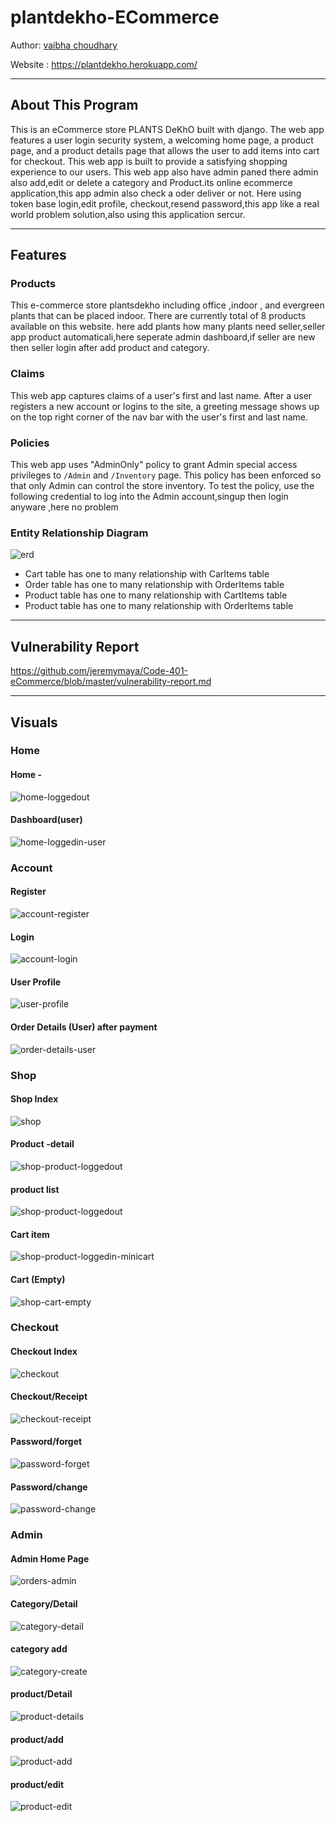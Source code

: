 # plantdekho-ECommerce


Author: [vaibha choudhary ](https://github.com/vaibhavdata)

Website : <https://plantdekho.herokuapp.com/>

---

## About This Program

This is an eCommerce store PLANTS DeKhO built with django. The web app features a user login security system, a welcoming home page, a product page, and a product details page that allows the user to add items into cart for checkout. This web app is built to provide a satisfying shopping experience to our users. This web app also have admin paned there admin also add,edit or delete a category and Product.its online ecommerce application,this app admin also check a oder deliver or not.
Here using token base login,edit profile, checkout,resend password,this app like a real world problem solution,also using this application sercur.

---

## Features

### Products

This e-commerce store  plantsdekho including office ,indoor , and evergreen plants that can be placed indoor. There are currently total of 8 products available on this website. here add plants how many plants need seller,seller app product automaticali,here seperate admin dashboard,if seller are new then seller login after add product and category.

### Claims

This web app captures claims of a user's first and last name. After a user registers a new account or logins to the site, a greeting message shows up on the top right corner of the nav bar with the user's first and last name.

### Policies

This web app uses "AdminOnly" policy to grant Admin special access privileges to `/Admin` and `/Inventory` page. This policy has been enforced so that only Admin can control the store inventory. To test the policy, use the following credential to log into the Admin account,singup then login anyware ,here no problem

    

### Entity Relationship Diagram

![erd](https://github.com/jeremymaya/Code-401-eCommerce/blob/master/dotnet_ECommerce/dotnet_ECommerce/wwwroot/captures/erd.png)

* Cart table has one to many relationship with CarItems table
* Order table has one to many relationship with OrderItems table
* Product table has one to many relationship with CartItems table
* Product table has one to many relationship with OrderItems table

---

## Vulnerability Report

https://github.com/jeremymaya/Code-401-eCommerce/blob/master/vulnerability-report.md

---

## Visuals

### Home

#### Home - 

![home-loggedout](https://github.com/vaibhavdata/plant-dekho/blob/master/screensort/home_some.png)

#### Dashboard(user)

![home-loggedin-user](https://github.com/vaibhavdata/plant-dekho/blob/master/screensort/dashboard.png)

### Account

#### Register

![account-register](https://github.com/vaibhavdata/plant-dekho/blob/master/screensort/singin.png)

#### Login

![account-login](https://github.com/vaibhavdata/plant-dekho/blob/master/screensort/sing.png)

#### User Profile

![user-profile](https://github.com/vaibhavdata/plant-dekho/blob/master/screensort/edit%20profile.png)



####  Order Details (User) after payment

![order-details-user](https://github.com/vaibhavdata/plant-dekho/blob/master/screensort/checkout.png)

### Shop

#### Shop Index

![shop](https://github.com/vaibhavdata/plant-dekho/blob/master/screensort/home_new.png)

#### Product -detail

![shop-product-loggedout](https://github.com/vaibhavdata/plant-dekho/blob/master/screensort/product_detail.png)
#### product list
![shop-product-loggedout](https://github.com/vaibhavdata/plant-dekho/blob/master/screensort/product_list.png)

#### Cart item

![shop-product-loggedin-minicart](https://github.com/vaibhavdata/plant-dekho/blob/master/screensort/cart_list.png)

#### Cart (Empty)

![shop-cart-empty](https://github.com/vaibhavdata/plant-dekho/blob/master/screensort/cart_empty.png)


### Checkout

#### Checkout Index

![checkout](https://github.com/vaibhavdata/plant-dekho/blob/master/screensort/checkname.png)

#### Checkout/Receipt

![checkout-receipt](https://github.com/vaibhavdata/plant-dekho/blob/master/screensort/checkout.png)
#### Password/forget 

![password-forget](https://github.com/vaibhavdata/plant-dekho/blob/master/screensort/reset%20password.png)
#### Password/change 

![password-change](https://github.com/vaibhavdata/plant-dekho/blob/master/screensort/password%20chage.png)
### Admin

#### Admin Home Page


![orders-admin](https://github.com/vaibhavdata/plant-dekho/blob/master/screensort/order.png)

#### Category/Detail

![category-detail](https://github.com/vaibhavdata/plant-dekho/blob/master/screensort/category.png)

#### category add

![category-create](https://github.com/vaibhavdata/plant-dekho/blob/master/screensort/add_cat.png)


#### product/Detail

![product-details](https://github.com/vaibhavdata/plant-dekho/blob/master/screensort/admin_product.png)
#### product/add

![product-add](https://github.com/vaibhavdata/plant-dekho/blob/master/screensort/add_product_new.png)
#### product/edit

![product-edit](https://github.com/vaibhavdata/plant-dekho/blob/master/screensort/add_product_new.png)

